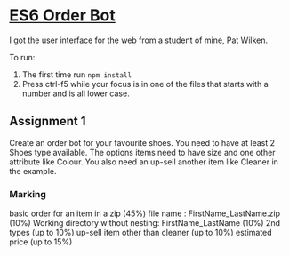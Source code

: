 # <a href="https://github.com/tonazih/Assignment1a" target="_blank">ES6 Order Bot</a>

I got the user interface for the web from a student of mine, Pat Wilken.

To run:

1. The first time run `npm install`
2. Press ctrl-f5 while your focus is in one of the files that starts with a number and is all lower case.

## Assignment 1

Create an order bot for your favourite shoes. You need to have at least 2  Shoes type  available. The options items need to have size and one other attribute like Colour. You also need an up-sell another item like Cleaner in the example.

### Marking

basic order for an item in a zip (45%)
file name : FirstName_LastName.zip (10%)
Working directory without nesting: FirstName_LastName (10%)
2nd types (up to 10%)
up-sell item other than cleaner (up to 10%)
estimated price (up to 15%)